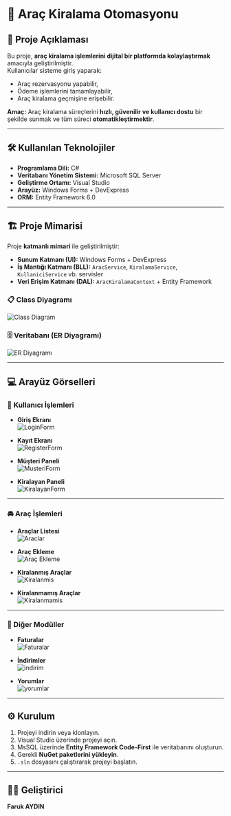 # 🚗 Araç Kiralama Otomasyonu

## 📌 Proje Açıklaması
Bu proje, **araç kiralama işlemlerini dijital bir platformda kolaylaştırmak** amacıyla geliştirilmiştir.  
Kullanıcılar sisteme giriş yaparak:  
- Araç rezervasyonu yapabilir,  
- Ödeme işlemlerini tamamlayabilir,  
- Araç kiralama geçmişine erişebilir.  

**Amaç:** Araç kiralama süreçlerini **hızlı, güvenilir ve kullanıcı dostu** bir şekilde sunmak ve tüm süreci **otomatikleştirmektir**.

---

## 🛠 Kullanılan Teknolojiler
- **Programlama Dili:** C#  
- **Veritabanı Yönetim Sistemi:** Microsoft SQL Server  
- **Geliştirme Ortamı:** Visual Studio  
- **Arayüz:** Windows Forms + DevExpress  
- **ORM:** Entity Framework 6.0  

---

## 🏗 Proje Mimarisi
Proje **katmanlı mimari** ile geliştirilmiştir:  

- **Sunum Katmanı (UI):** Windows Forms + DevExpress  
- **İş Mantığı Katmanı (BLL):** `AracService`, `KiralamaService`, `KullaniciService` vb. servisler  
- **Veri Erişim Katmanı (DAL):** `AracKiralamaContext` + Entity Framework  

### 📋 Class Diyagramı
![Class Diagram](https://gist.github.com/user-attachments/assets/2ed4d225-784c-4041-b923-db1b45917588)

### 🗄️ Veritabanı (ER Diyagramı)
![ER Diyagramı](https://gist.github.com/user-attachments/assets/8bf18533-65de-4fd8-be69-8521b3b82585)

---

## 💻 Arayüz Görselleri

### 🔑 Kullanıcı İşlemleri
- **Giriş Ekranı**  
  ![LoginForm](https://gist.github.com/user-attachments/assets/0bd07418-6b97-414a-8650-e127fc53dee8)

- **Kayıt Ekranı**  
  ![RegisterForm](https://gist.github.com/user-attachments/assets/0d04a99f-3508-464e-aef5-a290909ca9db)

- **Müşteri Paneli**  
  ![MusteriForm](https://gist.github.com/user-attachments/assets/de2fff57-e077-43c8-94f5-4481d7650177)

- **Kiralayan Paneli**  
  ![KiralayanForm](https://gist.github.com/user-attachments/assets/dffa043a-b51b-4af6-a18b-6d235814846b)

---

### 🚘 Araç İşlemleri
- **Araçlar Listesi**  
  ![Araclar](https://gist.github.com/user-attachments/assets/f1ce8501-4316-4119-aef6-545d1d975bf7)

- **Araç Ekleme**  
  ![Araç Ekleme](https://gist.github.com/user-attachments/assets/57058868-0e21-4079-9f12-2b4793c7ddfc)

- **Kiralanmış Araçlar**  
  ![Kiralanmis](https://gist.github.com/user-attachments/assets/2874b1db-39d0-44a4-84f3-d2c95cab623a)

- **Kiralanmamış Araçlar**  
  ![Kiralanmamis](https://gist.github.com/user-attachments/assets/ad843bac-a651-46b6-a169-789698723fba)

---

### 📑 Diğer Modüller
- **Faturalar**  
  ![Faturalar](https://gist.github.com/user-attachments/assets/6003cf77-5184-448a-bb9d-8e2aa0efe0bf)

- **İndirimler**  
  ![indirim](https://gist.github.com/user-attachments/assets/0246236d-6074-4e6f-9d29-c9bc8e3d6540)

- **Yorumlar**  
  ![yorumlar](https://gist.github.com/user-attachments/assets/e65963aa-458e-43a0-b71d-423030417362)

---

## ⚙️ Kurulum
1. Projeyi indirin veya klonlayın.  
2. Visual Studio üzerinde projeyi açın.  
3. MsSQL üzerinde **Entity Framework Code-First** ile veritabanını oluşturun.  
4. Gerekli **NuGet paketlerini yükleyin**.  
5. `.sln` dosyasını çalıştırarak projeyi başlatın.  

---

## 👨‍💻 Geliştirici
**Faruk AYDIN**
